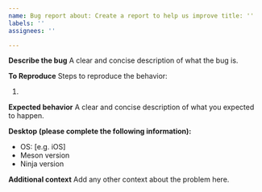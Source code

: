 ```yaml
---
name: Bug report about: Create a report to help us improve title: ''
labels: ''
assignees: ''

---
```


**Describe the bug**
A clear and concise description of what the bug is.

**To Reproduce**
Steps to reproduce the behavior:

1.

**Expected behavior**
A clear and concise description of what you expected to happen.

**Desktop (please complete the following information):**

- OS: [e.g. iOS]
- Meson version
- Ninja version

**Additional context**
Add any other context about the problem here.
